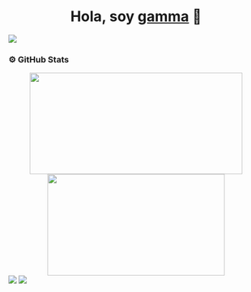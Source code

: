 <div align="center">
  <h1 align="center">Hola, soy <a href="https://github.com/gamma-ok" target="_blank">gamma</a> 👋</h1>
</div>

<img src="https://i.imgur.com/uN9xJkE.png">

### ⚙️ GitHub Stats

<div align="center">
  <a href="https://github.com/gamma-ok">
    <img src="https://github-readme-stats.vercel.app/api?username=gamma-ok&show_icons=true&theme=tokyonight&include_all_commits=true&count_private=false" width="420" height="200"/>
  </a>
  <a href="https://github.com/gamma-ok">
    <img src="https://github-readme-stats.vercel.app/api/top-langs/?username=gamma-ok&layout=compact&theme=tokyonight" width="350" height="200"/>
  </a>
</div>

<img src="https://github-profile-summary-cards.vercel.app/api/cards/repos-per-language?username=gamma-ok&theme=tokyonight" />
<img src="https://github-profile-summary-cards.vercel.app/api/cards/most-commit-language?username=gamma-ok&theme=tokyonight" />
